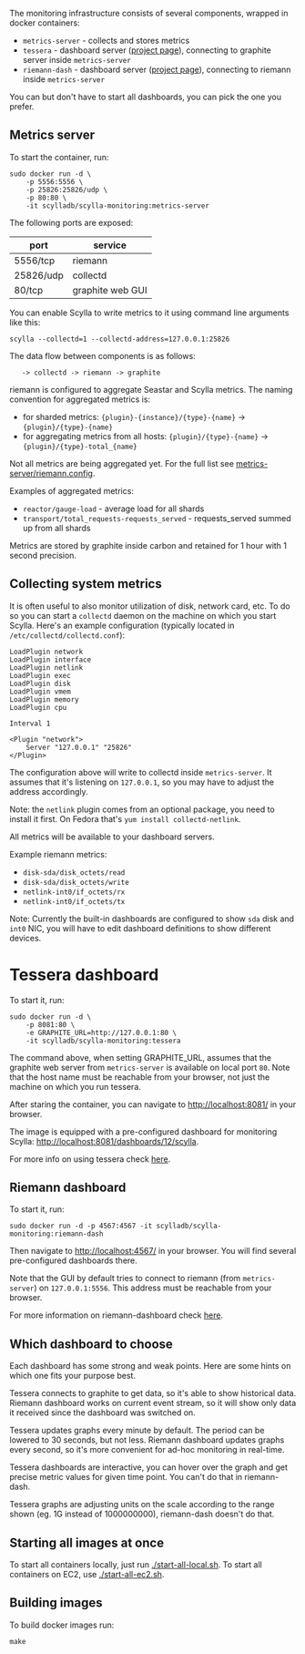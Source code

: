 

The monitoring infrastructure consists of several components, wrapped in docker containers:
 * `metrics-server` - collects and stores metrics
 * `tessera` - dashboard server ([project page](https://github.com/urbanairship/tessera)), connecting to graphite server inside `metrics-server`
 * `riemann-dash` - dashboard server ([project page](http://riemann.io/dashboard.html)), connecting to riemann inside `metrics-server`

You can but don't have to start all dashboards, you can pick the one you prefer.

## Metrics server

To start the container, run:

```
sudo docker run -d \
	-p 5556:5556 \
	-p 25826:25826/udp \
	-p 80:80 \
	-it scylladb/scylla-monitoring:metrics-server
```

The following ports are exposed:

 port | service
 ---- | ----
 5556/tcp | riemann
 25826/udp | collectd
 80/tcp | graphite web GUI

You can enable Scylla to write metrics to it using command line arguments like this:

```
scylla --collectd=1 --collectd-address=127.0.0.1:25826

```

The data flow between components is as follows:

```
   -> collectd -> riemann -> graphite
```

riemann is configured to aggregate Seastar and Scylla metrics. The naming convention for aggregated metrics is:
 * for sharded metrics: `{plugin}-{instance}/{type}-{name}` -> `{plugin}/{type}-{name}`
 * for aggregating metrics from all hosts: `{plugin}/{type}-{name}` -> `{plugin}/{type}-total_{name}`

Not all metrics are being aggregated yet. For the full list see [metrics-server/riemann.config](metrics-server/riemann.config).

Examples of aggregated metrics:
 * `reactor/gauge-load` - average load for all shards
 * `transport/total_requests-requests_served` - requests_served summed up from all shards

Metrics are stored by graphite inside carbon and retained for 1 hour with 1 second precision.

## Collecting system metrics

It is often useful to also monitor utilization of disk, network card, etc. To do so you can start a `collectd` daemon on the machine on which you start Scylla. Here's an example configuration (typically located in `/etc/collectd/collectd.conf`):

```
LoadPlugin network
LoadPlugin interface
LoadPlugin netlink
LoadPlugin exec
LoadPlugin disk
LoadPlugin vmem
LoadPlugin memory
LoadPlugin cpu

Interval 1

<Plugin "network">
    Server "127.0.0.1" "25826"
</Plugin>
```

The configuration above will write to collectd inside `metrics-server`. It assumes that it's listening on `127.0.0.1`, so you may have to adjust the address accordingly.

Note: the `netlink` plugin comes from an optional package, you need to install it first. On Fedora that's `yum install collectd-netlink`.

All metrics will be available to your dashboard servers.

Example riemann metrics:

 * `disk-sda/disk_octets/read`
 * `disk-sda/disk_octets/write`
 * `netlink-int0/if_octets/rx`
 * `netlink-int0/if_octets/tx`

Note: Currently the built-in dashboards are configured to show `sda` disk and `int0` NIC, you will have to edit dashboard definitions to show different devices.

# Tessera dashboard

To start it, run:

```
sudo docker run -d \
    -p 8081:80 \
    -e GRAPHITE_URL=http://127.0.0.1:80 \
    -it scylladb/scylla-monitoring:tessera
```

The command above, when setting GRAPHITE_URL, assumes that the graphite web server
from `metrics-server` is available on local port `80`. Note that the host name
must be reachable from your browser, not just the machine on which you run
tessera.

After staring the container, you can navigate to [http://localhost:8081/](http://localhost:8081/) in your browser.

The image is equipped with a pre-configured dashboard for monitoring Scylla: [http://localhost:8081/dashboards/12/scylla](http://localhost:8081/dashboards/12/scylla).

For more info on using tessera check [here](http://urbanairship.github.io/tessera/docs/).

## Riemann dashboard

To start it, run:

```
sudo docker run -d -p 4567:4567 -it scylladb/scylla-monitoring:riemann-dash
```

Then navigate to [http://localhost:4567/](http://localhost:4567/) in your browser. You will find several pre-configured dashboards there.

Note that the GUI by default tries to connect to riemann (from `metrics-server`) on `127.0.0.1:5556`. This address must be reachable from your browser.

For more information on riemann-dashboard check [here](http://riemann.io/dashboard.html).

## Which dashboard to choose

Each dashboard has some strong and weak points. Here are some hints on which one fits your purpose best.

Tessera connects to graphite to get data, so it's able to show historical data. Riemann dashboard works on current event stream, so it will show only data it received since the dashboard was switched on.

Tessera updates graphs every minute by default. The period can be lowered to 30 seconds, but not less. Riemann dashboard updates graphs every second, so it's more convenient for ad-hoc monitoring in real-time.

Tessera dashboards are interactive, you can hover over the graph and get precise metric values for given time point. You can't do that in riemann-dash.

Tessera graphs are adjusting units on the scale according to the range shown (eg. 1G instead of 1000000000), riemann-dash doesn't do that.

## Starting all images at once

To start all containers locally, just run [./start-all-local.sh](./start-all-local.sh).
To start all containers on EC2, use  [./start-all-ec2.sh](./start-all-ec2.sh).

## Building images

To build docker images run:

```
make
```
